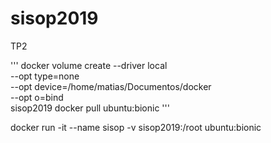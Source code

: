 # sisop2019
TP2

'''
docker volume create --driver local \
      --opt type=none \
      --opt device=/home/matias/Documentos/docker \
      --opt o=bind \
      sisop2019
docker pull ubuntu:bionic
'''

docker run -it --name sisop -v sisop2019:/root ubuntu:bionic